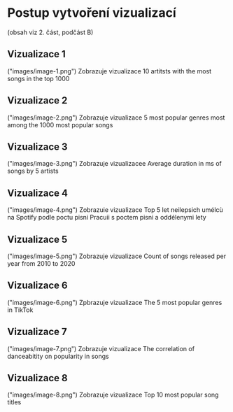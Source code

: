 # Postup vytvoření vizualizací

(obsah viz 2. část, podčást B)

## Vizualizace 1
("images/image-1.png")
Zobrazuje vizualizace 10 artitsts with the most songs in the top 1000

## Vizualizace 2
("images/image-2.png")
Zobrazuje vizualizace 5 most popular genres most among the 1000 most popular songs

## Vizualizace 3
("images/image-3.png")
Zobrazuje vizualizacee Average duration in ms of songs by 5 artists

## Vizualizace 4
("images/image-4.png")
Zobrazuie vizualizace Top 5 let neilepsich umélcù na Spotify podle poctu pisni Pracuii s poctem pisni a oddélenymi lety

## Vizualizace 5
("images/image-5.png")
Zobrazuje vizualizace Count of songs released per year from 2010 to 2020

## Vizualizace 6
("images/image-6.png")
Zpbrazuje vizualizace The 5 most popular genres in TikTok

## Vizualizace 7
("images/image-7.png")
Zobrazuje vizualizace The correlation of danceabitity on popularity in songs

## Vizualizace 8
("images/image-8.png")
Zobrazuje vizualizace Top 10 most popular song titles
